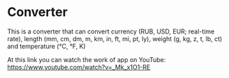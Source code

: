 # Converter
This is a converter 
that can convert currency (RUB, USD, EUR; real-time rate), length (mm, cm, dm, m, km, in, ft, mi, pt, ly), weight (g, kg, z, t, lb, ct) and temperature (°C, °F, K)

At this link you can watch the work of app on YouTube: https://www.youtube.com/watch?v=_Mk_x1O1-RE

